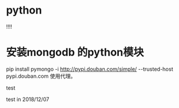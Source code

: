 # python

!!!!

# 安装mongodb 的python模块
  pip install pymongo -i http://pypi.douban.com/simple/ --trusted-host pypi.douban.com
  使用代理。





  test


  test in 2018/12/07